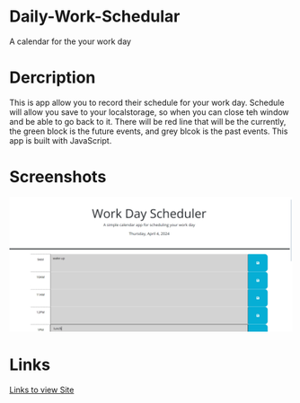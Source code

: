 # Daily-Work-Schedular
A calendar for the your work day
# Dercription
This is app allow you to record their schedule for your work day. Schedule will allow you save to your localstorage, so when you can close teh window and be able to go back to it. There will be red line that will be the currently, the green block is the future events, and grey blcok is the past events.
This app is built with JavaScript.
# Screenshots
![screenshot](./Develop/WorkDaySchedular.png)
# Links
[Links to view Site](https://rojas259.github.io/Daily-Work-Schedular/)